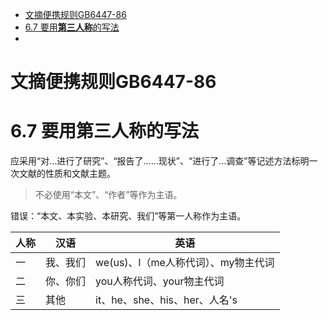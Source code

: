 <!-- TOC -->

- [文摘便携规则GB6447-86](#文摘便携规则gb6447-86)
- [6.7 要用**第三人称**的写法](#67-要用第三人称的写法)
- [](#)

<!-- /TOC -->



# 文摘便携规则GB6447-86


# 6.7 要用**第三人称**的写法


应采用“对…进行了研究”、“报告了……现状”、“进行了…调查”等记述方法标明一次文献的性质和文献主题。  

>不必使用“本文”、“作者”等作为主语。

错误：“本文、本实验、本研究、我们”等第一人称作为主语。


人称|汉语|英语
---|---|---
一|我、我们|we(us)、l（me人称代词）、my物主代词
二|你、你们|you人称代词、your物主代词
三|其他|it、he、she、his、her、人名's

# 